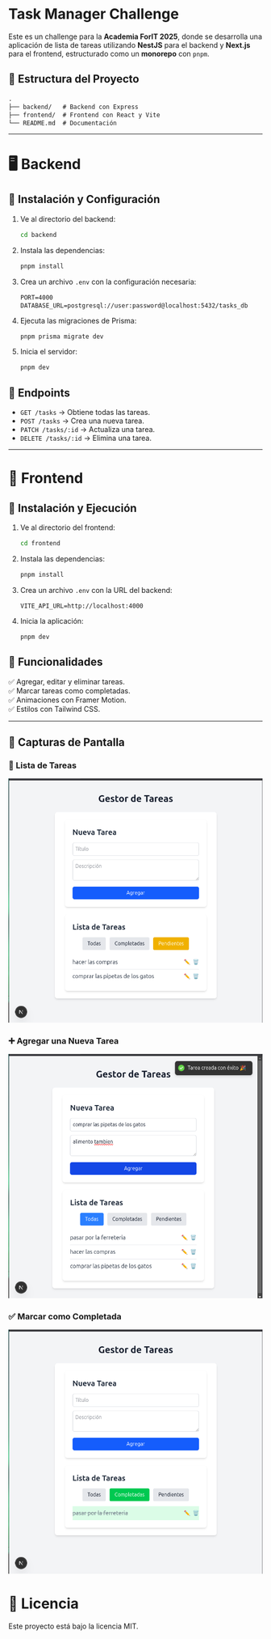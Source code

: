 # Task Manager Challenge

Este es un challenge para la **Academia ForIT 2025**, donde se desarrolla una aplicación de lista de tareas utilizando **NestJS** para el backend y **Next.js** para el frontend, estructurado como un **monorepo** con `pnpm`.
## 📁 Estructura del Proyecto

```
.
├── backend/   # Backend con Express
├── frontend/  # Frontend con React y Vite
└── README.md  # Documentación
```

---

# 🖥 Backend

## 🚀 Instalación y Configuración

1. Ve al directorio del backend:
   ```sh
   cd backend
   ```
2. Instala las dependencias:
   ```sh
   pnpm install
   ```
3. Crea un archivo `.env` con la configuración necesaria:
   ```env
   PORT=4000
   DATABASE_URL=postgresql://user:password@localhost:5432/tasks_db
   ```
4. Ejecuta las migraciones de Prisma:
   ```sh
   pnpm prisma migrate dev
   ```
5. Inicia el servidor:
   ```sh
   pnpm dev
   ```

## 📌 Endpoints

- `GET /tasks` → Obtiene todas las tareas.
- `POST /tasks` → Crea una nueva tarea.
- `PATCH /tasks/:id` → Actualiza una tarea.
- `DELETE /tasks/:id` → Elimina una tarea.

---

# 🎨 Frontend

## 🚀 Instalación y Ejecución

1. Ve al directorio del frontend:
   ```sh
   cd frontend
   ```
2. Instala las dependencias:
   ```sh
   pnpm install
   ```
3. Crea un archivo `.env` con la URL del backend:
   ```env
   VITE_API_URL=http://localhost:4000
   ```
4. Inicia la aplicación:
   ```sh
   pnpm dev
   ```

## 📌 Funcionalidades

✅ Agregar, editar y eliminar tareas.  
✅ Marcar tareas como completadas.  
✅ Animaciones con Framer Motion.  
✅ Estilos con Tailwind CSS.  

---
## 📸 Capturas de Pantalla

### 🎯 Lista de Tareas
![Lista de Tareas](./screenshots/image5.png)

### ➕ Agregar una Nueva Tarea
![Agregar Tarea](./screenshots/image1.png)

### ✅ Marcar como Completada
![Tarea Completada](./screenshots/image4.png)


# 📜 Licencia

Este proyecto está bajo la licencia MIT.

